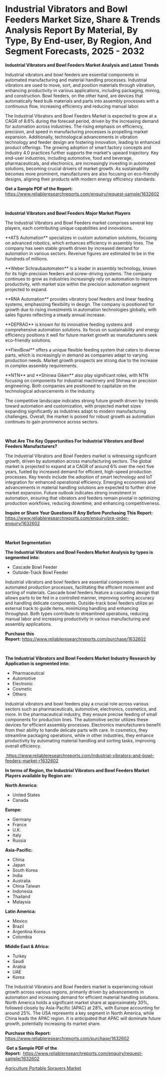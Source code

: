 <p><h1>Industrial Vibrators and Bowl Feeders Market Size, Share & Trends Analysis Report By Material, By Type, By End-user, By Region, And Segment Forecasts, 2025 - 2032</h1></p><p><strong>Industrial Vibrators and Bowl Feeders Market Analysis and Latest Trends</strong></p>
<p><p>Industrial vibrators and bowl feeders are essential components in automated manufacturing and material handling processes. Industrial vibrators are used to move, sort, and position materials through vibration, enhancing productivity in various applications, including packaging, mining, and construction. Bowl feeders, on the other hand, are devices that automatically feed bulk materials and parts into assembly processes with a continuous flow, increasing efficiency and reducing manual labor.</p><p>The Industrial Vibrators and Bowl Feeders Market is expected to grow at a CAGR of 8.6% during the forecast period, driven by the increasing demand for automation across industries. The rising emphasis on efficiency, precision, and speed in manufacturing processes is propelling market expansion. Additionally, technological advancements in vibration technology and feeder design are fostering innovation, leading to enhanced product offerings. The growing adoption of smart factory concepts and Industry 4.0 practices further supports the market's upward trajectory. Key end-user industries, including automotive, food and beverage, pharmaceuticals, and electronics, are increasingly investing in automated solutions, becoming crucial drivers of market growth. As sustainability becomes more prominent, manufacturers are also focusing on eco-friendly designs, aligning their products with modern energy efficiency standards.</p></p>
<p><strong>Get a Sample PDF of the Report:&nbsp;</strong> <a href="https://www.reliableresearchreports.com/enquiry/request-sample/1632602?utm_campaign=3260&utm_medium=2&utm_source=Github&utm_content=ia&utm_term=29032025&utm_id=industrial-vibrators-and-bowl-feeders">https://www.reliableresearchreports.com/enquiry/request-sample/1632602</a></p>
<p>&nbsp;</p>
<p><strong>Industrial Vibrators and Bowl Feeders Major Market Players</strong></p>
<p><p>The Industrial Vibrators and Bowl Feeders market comprises several key players, each contributing unique capabilities and innovations. </p><p>**ATS Automation** specializes in custom automation solutions, focusing on advanced robotics, which enhances efficiency in assembly lines. The company has seen stable growth driven by increased demand for automation in various sectors. Revenue figures are estimated to be in the hundreds of millions.</p><p>**Weber Schraubautomaten** is a leader in assembly technology, known for its high-precision feeders and screw-driving systems. The company continues to grow as industries increasingly rely on automation to improve productivity, with market size within the precision automation segment projected to expand.</p><p>**RNA Automation** provides vibratory bowl feeders and linear feeding systems, emphasizing flexibility in design. The company is positioned for growth due to rising investments in automation technologies globally, with sales figures reflecting a steady annual increase.</p><p>**DEPRAG** is known for its innovative feeding systems and comprehensive automation solutions. Its focus on sustainability and energy efficiency positions it well for future market growth as manufacturers seek eco-friendly solutions.</p><p>**FlexiBowl** offers a unique flexible feeding system that caters to diverse parts, which is increasingly in demand as companies adapt to varying production needs. Market growth prospects are strong due to the increase in complex assembly requirements.</p><p>**NTN** and **Shinwa Giken** also play significant roles, with NTN focusing on components for industrial machinery and Shinwa on precision engineering. Both companies are positioned to capitalize on the technological advancements in the industry.</p><p>The competitive landscape indicates strong future growth driven by trends toward automation and customization, with projected market sizes expanding significantly as industries adapt to modern manufacturing challenges. Overall, the market is poised for robust growth as automation continues to gain prominence across sectors.</p></p>
<p>&nbsp;</p>
<p><strong>What Are The Key Opportunities For Industrial Vibrators and Bowl Feeders Manufacturers?</strong></p>
<p><p>The Industrial Vibrators and Bowl Feeders market is witnessing significant growth, driven by automation across manufacturing sectors. The global market is projected to expand at a CAGR of around 6% over the next five years, fueled by increased demand for efficient, high-speed production processes. Key trends include the adoption of smart technology and IoT integration for enhanced operational efficiency. Emerging economies and advancements in material handling solutions are expected to further drive market expansion. Future outlook indicates strong investment in automation, ensuring that vibrators and feeders remain pivotal in optimizing production workflows, reducing downtime, and enhancing competitiveness.</p></p>
<p><strong>Inquire or Share Your Questions If Any Before Purchasing This Report:</strong> <a href="https://www.reliableresearchreports.com/enquiry/pre-order-enquiry/1632602?utm_campaign=3260&utm_medium=2&utm_source=Github&utm_content=ia&utm_term=29032025&utm_id=industrial-vibrators-and-bowl-feeders">https://www.reliableresearchreports.com/enquiry/pre-order-enquiry/1632602</a></p>
<p>&nbsp;</p>
<p><strong>Market Segmentation</strong></p>
<p><strong>The Industrial Vibrators and Bowl Feeders Market Analysis by types is segmented into:</strong></p>
<p><ul><li>Cascade Bowl Feeder</li><li>Outside-Track Bowl Feeder</li></ul></p>
<p><p>Industrial vibrators and bowl feeders are essential components in automated production processes, facilitating the efficient movement and sorting of materials. Cascade bowl feeders feature a cascading design that allows parts to be fed in a controlled manner, improving sorting accuracy and handling delicate components. Outside-track bowl feeders utilize an external track to guide items, minimizing handling and enhancing throughput. Both types contribute to streamlined operations, reducing manual labor and increasing productivity in various manufacturing and assembly applications.</p></p>
<p><strong>Purchase this Report:&nbsp;</strong><a href="https://www.reliableresearchreports.com/purchase/1632602?utm_campaign=3260&utm_medium=2&utm_source=Github&utm_content=ia&utm_term=29032025&utm_id=industrial-vibrators-and-bowl-feeders">https://www.reliableresearchreports.com/purchase/1632602</a></p>
<p>&nbsp;</p>
<p><strong>The Industrial Vibrators and Bowl Feeders Market Industry Research by Application is segmented into:</strong></p>
<p><ul><li>Pharmaceutical</li><li>Automotive</li><li>Electronic</li><li>Cosmetic</li><li>Others</li></ul></p>
<p><p>Industrial vibrators and bowl feeders play a crucial role across various sectors such as pharmaceuticals, automotive, electronics, cosmetics, and more. In the pharmaceutical industry, they ensure precise feeding of small components for production lines. The automotive sector utilizes these devices for efficient assembly processes. Electronics manufacturers benefit from their ability to handle delicate parts with care. In cosmetics, they streamline packaging operations, while in other industries, they enhance productivity by automating material handling and sorting tasks, improving overall efficiency.</p></p>
<p><a href="https://www.reliableresearchreports.com/industrial-vibrators-and-bowl-feeders-market-r1632602?utm_campaign=3260&utm_medium=2&utm_source=Github&utm_content=ia&utm_term=29032025&utm_id=industrial-vibrators-and-bowl-feeders">&nbsp;https://www.reliableresearchreports.com/industrial-vibrators-and-bowl-feeders-market-r1632602</a></p>
<p><strong>In terms of Region, the Industrial Vibrators and Bowl Feeders Market Players available by Region are:</strong></p>
<p>
    <p> <strong> North America: </strong>
        <ul>
            <li>United States</li>
            <li>Canada</li>
        </ul>
        </p> 
    <p> <strong> Europe: </strong>
        <ul>
            <li>Germany</li>
            <li>France</li>
            <li>U.K.</li>
            <li>Italy</li>
            <li>Russia</li>
        </ul>
        </p> 
    <p> <strong> Asia-Pacific: </strong>
        <ul>
            <li>China</li>
            <li>Japan</li>
            <li>South Korea</li>
            <li>India</li>
            <li>Australia</li>
            <li>China Taiwan</li>
            <li>Indonesia</li>
            <li>Thailand</li>
            <li>Malaysia</li>
        </ul>
        </p> 
    <p> <strong> Latin America: </strong>
        <ul>
            <li>Mexico</li>
            <li>Brazil</li>
            <li>Argentina Korea</li>
            <li>Colombia</li>
        </ul>
        </p> 
    <p> <strong> Middle East & Africa: </strong>
        <ul>
            <li>Turkey</li>
            <li>Saudi</li>
            <li>Arabia</li>
            <li>UAE</li>
            <li>Korea</li>
        </ul>
    </p>
    </p>
<p><p>The Industrial Vibrators and Bowl Feeders market is experiencing robust growth across various regions, primarily driven by advancements in automation and increasing demand for efficient material handling solutions. North America holds a significant market share at approximately 30%, followed closely by Asia-Pacific (APAC) at 28%, with Europe accounting for around 25%. The USA represents a key segment in North America, while China leads the APAC region. It is anticipated that APAC will dominate future growth, potentially increasing its market share.</p></p>
<p><strong>Purchase this Report: </strong><a href="https://www.reliableresearchreports.com/purchase/1632602?utm_campaign=3260&utm_medium=2&utm_source=Github&utm_content=ia&utm_term=29032025&utm_id=industrial-vibrators-and-bowl-feeders">https://www.reliableresearchreports.com/purchase/1632602</a></p>
<p>&nbsp;<strong>Get a Sample PDF of the Report:&nbsp;&nbsp;</strong><a href="https://www.reliableresearchreports.com/enquiry/request-sample/1632602?utm_campaign=3260&utm_medium=2&utm_source=Github&utm_content=ia&utm_term=29032025&utm_id=industrial-vibrators-and-bowl-feeders">https://www.reliableresearchreports.com/enquiry/request-sample/1632602</a></p>
<p><strong></strong></p>
<p><p><a href="https://github.com/boccalyver5k/Market-Research-Report-List-1/blob/main/agriculture-portable-sprayers-market.md?utm_campaign=3260&utm_medium=2&utm_source=Github&utm_content=ia&utm_term=29032025&utm_id=industrial-vibrators-and-bowl-feeders">Agriculture Portable Sprayers Market</a></p></p>